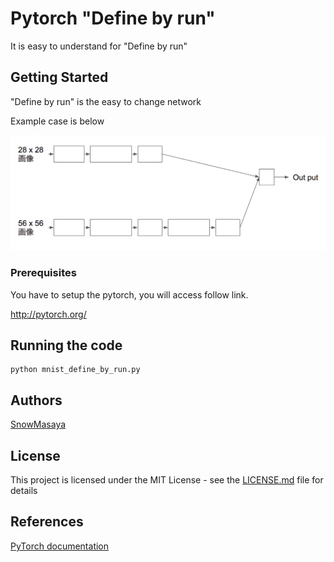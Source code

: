 # Pytorch "Define by run"

It is easy to understand for "Define by run"

## Getting Started

"Define by run" is the easy to change network

 Example case is below

![Define by run images](images/define_by_run.png)

### Prerequisites

You have to setup the pytorch, you will access follow link.

http://pytorch.org/

## Running the code

```
python mnist_define_by_run.py
```

## Authors

[SnowMasaya](https://github.com/SnowMasaya)

## License

This project is licensed under the MIT License - see the [LICENSE.md](LICENSE.md) file for details

## References

[PyTorch documentation](http://pytorch.org/docs/master/index.html)


